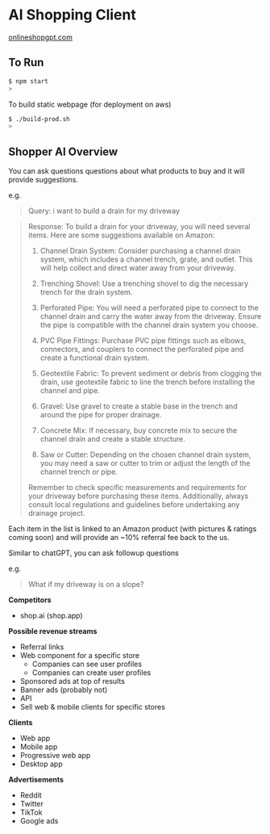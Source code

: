 # AI Shopping Client

[onlineshopgpt.com](https://onlineshopgpt.com)

## To Run

```sh
$ npm start
>
```

To build static webpage (for deployment on aws)

```sh
$ ./build-prod.sh
>
```

## Shopper AI Overview

You can ask questions questions about what products to buy and it will provide suggestions.

e.g.

> Query: i want to build a drain for my driveway

> Response: To build a drain for your driveway, you will need several items. Here are some suggestions available on Amazon:
> 
> 1. Channel Drain System: Consider purchasing a channel drain system, which includes a channel trench, grate, and outlet. This will help collect and direct water away from your driveway.
> 
> 2. Trenching Shovel: Use a trenching shovel to dig the necessary trench for the drain system.
> 
> 3. Perforated Pipe: You will need a perforated pipe to connect to the channel drain and carry the water away from the driveway. Ensure the pipe is compatible with the channel drain system you choose.
> 
> 4. PVC Pipe Fittings: Purchase PVC pipe fittings such as elbows, connectors, and couplers to connect the perforated pipe and create a functional drain system.
> 
> 5. Geotextile Fabric: To prevent sediment or debris from clogging the drain, use geotextile fabric to line the trench before installing the channel and pipe.
> 
> 6. Gravel: Use gravel to create a stable base in the trench and around the pipe for proper drainage.
> 
> 7. Concrete Mix: If necessary, buy concrete mix to secure the channel drain and create a stable structure.
> 
> 8. Saw or Cutter: Depending on the chosen channel drain system, you may need a saw or cutter to trim or adjust the length of the channel trench or pipe.
> 
> Remember to check specific measurements and requirements for your driveway before purchasing these items. Additionally, always consult local regulations and guidelines before undertaking any drainage project.

Each item in the list is linked to an Amazon product (with pictures & ratings coming soon) and will provide an ~10% referral fee back to the us.

Similar to chatGPT, you can ask followup questions

e.g.

> What if my driveway is on a slope?

**Competitors**

* shop.ai (shop.app)

**Possible revenue streams**

* Referral links
* Web component for a specific store
  * Companies can see user profiles
  * Companies can create user profiles
* Sponsored ads at top of results
* Banner ads (probably not)
* API
* Sell web & mobile clients for specific stores

**Clients**

* Web app
* Mobile app
* Progressive web app
* Desktop app

**Advertisements**

* Reddit
* Twitter
* TikTok
* Google ads
